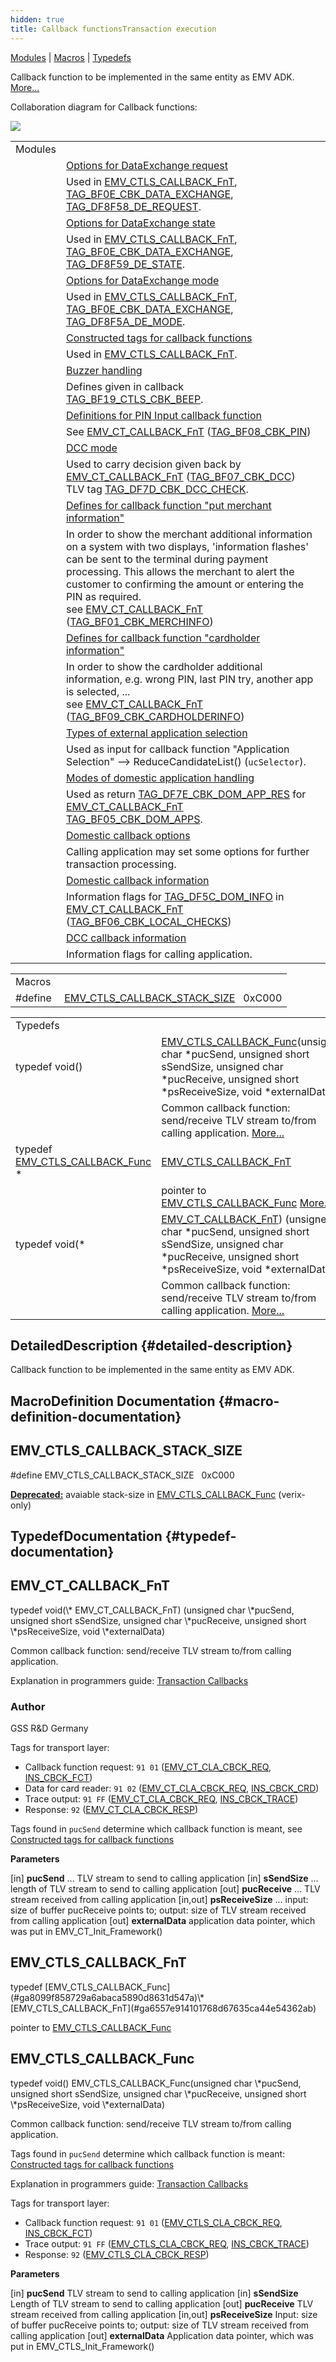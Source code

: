 ```yaml
---
hidden: true
title: Callback functionsTransaction execution
---
```


[Modules](#groups) \| [Macros](#define-members) \| [Typedefs](#typedef-members)

Callback function to be implemented in the same entity as EMV ADK. [More\...](#details)

Collaboration diagram for Callback functions:

![](group___t_l_v___c_a_l_l_b_c_k.png)

|  |  |
|----|----|
| Modules |  |
|   | <a href="group___c_b_c_k___d_e___r_e_q_u_e_s_t.md">Options for DataExchange request</a> |
|   | Used in [EMV_CTLS_CALLBACK_FnT](#ga6557e914101768d67635ca44e54362ab), <a href="group___c_b_c_k___f_c_t___t_a_g_s.md#ga32719fcef354a44723c8b6561716f5bd">TAG_BF0E_CBK_DATA_EXCHANGE</a>, <a href="group___t_l_v___c_b_c_k.md#ga39a89f82a43d278d55f4a30ef988428d">TAG_DF8F58_DE_REQUEST</a>.<br/> |
|   | <a href="group___c_b_c_k___d_e___s_t_a_t_e.md">Options for DataExchange state</a> |
|   | Used in [EMV_CTLS_CALLBACK_FnT](#ga6557e914101768d67635ca44e54362ab), <a href="group___c_b_c_k___f_c_t___t_a_g_s.md#ga32719fcef354a44723c8b6561716f5bd">TAG_BF0E_CBK_DATA_EXCHANGE</a>, <a href="group___t_l_v___c_b_c_k.md#ga350252d0754af29e65491c61efafd681">TAG_DF8F59_DE_STATE</a>.<br/> |
|   | <a href="group___c_b_c_k___d_e___m_o_d_e.md">Options for DataExchange mode</a> |
|   | Used in [EMV_CTLS_CALLBACK_FnT](#ga6557e914101768d67635ca44e54362ab), <a href="group___c_b_c_k___f_c_t___t_a_g_s.md#ga32719fcef354a44723c8b6561716f5bd">TAG_BF0E_CBK_DATA_EXCHANGE</a>, <a href="group___t_l_v___c_b_c_k.md#gaa5adbd002c7e040e248be3fb7fe7f5ad">TAG_DF8F5A_DE_MODE</a>.<br/> |
|   | <a href="group___c_b_c_k___f_c_t___t_a_g_s.md">Constructed tags for callback functions</a> |
|   | Used in [EMV_CTLS_CALLBACK_FnT](#ga6557e914101768d67635ca44e54362ab).<br/> |
|   | <a href="group___a_d_k___b_u_z_z_e_r.md">Buzzer handling</a> |
|   | Defines given in callback <a href="group___c_b_c_k___f_c_t___t_a_g_s.md#ga805fd29bb45bbc706fefd6533ee3c69f">TAG_BF19_CTLS_CBK_BEEP</a>.<br/> |
|   | <a href="group___a_d_k___p_i_n___p_a_r_a_m.md">Definitions for PIN Input callback function</a> |
|   | See <a href="adk__emv__contactless__programmers__guide_8dox.md#a591fd0f380cd390007ce78b47be923c4">EMV_CT_CALLBACK_FnT</a> (<a href="group___c_b_c_k___f_c_t___t_a_g_s.md#gadc9d6fed84456455586fb621722ae922">TAG_BF08_CBK_PIN</a>)<br/> |
|   | <a href="group___d_c_c___m_o_d_e.md">DCC mode</a> |
|   | Used to carry decision given back by <a href="adk__emv__contactless__programmers__guide_8dox.md#a591fd0f380cd390007ce78b47be923c4">EMV_CT_CALLBACK_FnT</a> (<a href="adk__emv__contactless__programmers__guide_8dox.md#af335a870e9d2f299c848f76b843907f7">TAG_BF07_CBK_DCC</a>)<br/>TLV tag <a href="group___t_l_v___c_b_c_k___t_l_v.md#ga866150b1aa87d89f0783c4dd4eeb3d59">TAG_DF7D_CBK_DCC_CHECK</a>.<br/> |
|   | <a href="group___m_e_r_c_h___i_n_f_o.md">Defines for callback function "put merchant information"</a> |
|   | In order to show the merchant additional information on a system with two displays, \'information flashes\' can be sent to the terminal during payment processing. This allows the merchant to alert the customer to confirming the amount or entering the PIN as required.<br/>see <a href="adk__emv__contactless__programmers__guide_8dox.md#a591fd0f380cd390007ce78b47be923c4">EMV_CT_CALLBACK_FnT</a> (<a href="group___c_b_c_k___f_c_t___t_a_g_s.md#gaf8eeceb6363ca4e9b124d67334c09f57">TAG_BF01_CBK_MERCHINFO</a>)<br/> |
|   | <a href="group___c_a_r_d_h_o_l_d_e_r___i_n_f_o.md">Defines for callback function "cardholder information"</a> |
|   | In order to show the cardholder additional information, e.g. wrong PIN, last PIN try, another app is selected, \...<br/>see <a href="adk__emv__contactless__programmers__guide_8dox.md#a591fd0f380cd390007ce78b47be923c4">EMV_CT_CALLBACK_FnT</a> (<a href="group___c_b_c_k___f_c_t___t_a_g_s.md#ga03bf78609c19ba9c07772fcd74d8c1f1">TAG_BF09_CBK_CARDHOLDERINFO</a>)<br/> |
|   | <a href="group___d_e_f___c_b_k___s_e_l.md">Types of external application selection</a> |
|   | Used as input for callback function \"Application Selection\" \--\> ReduceCandidateList() (`ucSelector`).<br/> |
|   | <a href="group___d_e_f___c_b_k___d_o_m_a_p_p.md">Modes of domestic application handling</a> |
|   | Used as return <a href="group___t_l_v___c_b_c_k___t_l_v.md#gaa554c75ed30b7eeb73ff2a981b8878eb">TAG_DF7E_CBK_DOM_APP_RES</a> for <a href="adk__emv__contactless__programmers__guide_8dox.md#a591fd0f380cd390007ce78b47be923c4">EMV_CT_CALLBACK_FnT</a> <a href="adk__emv__contactless__programmers__guide_8dox.md#afd0adcc12331559863dd65d8f7558645">TAG_BF05_CBK_DOM_APPS</a>.<br/> |
|   | <a href="group___c_b_c_k___d_o_m___o_p_t_i_o_n.md">Domestic callback options</a> |
|   | Calling application may set some options for further transaction processing.<br/> |
|   | <a href="group___c_b_c_k___d_o_m___i_n_f_o.md">Domestic callback information</a> |
|   | Information flags for <a href="group___v_e_r_i___p_r_i_m___t_a_g_s.md#ga8f31676739de9253f1192a44eadaa19a">TAG_DF5C_DOM_INFO</a> in <a href="adk__emv__contactless__programmers__guide_8dox.md#a591fd0f380cd390007ce78b47be923c4">EMV_CT_CALLBACK_FnT</a> (<a href="adk__emv__contactless__programmers__guide_8dox.md#ac82fa7e4064512e71e63fd647b817d97">TAG_BF06_CBK_LOCAL_CHECKS</a>)<br/> |
|   | <a href="group___c_b_c_k___d_c_c___i_n_f_o.md">DCC callback information</a> |
|   | Information flags for calling application.<br/> |

|  |  |
|----|----|
| Macros |  |
| #define  | [EMV_CTLS_CALLBACK_STACK_SIZE](#gab83b6cd59e38e79162f08a0b1628935d)   0xC000 |

|  |  |
|----|----|
| Typedefs |  |
| typedef void()  | [EMV_CTLS_CALLBACK_Func](#ga8099f858729a6abaca5890d8631d547a)(unsigned char \*pucSend, unsigned short sSendSize, unsigned char \*pucReceive, unsigned short \*psReceiveSize, void \*externalData) |
|   | Common callback function: send/receive TLV stream to/from calling application. [More\...](#ga8099f858729a6abaca5890d8631d547a)<br/> |
| typedef [EMV_CTLS_CALLBACK_Func](#ga8099f858729a6abaca5890d8631d547a) \*  | [EMV_CTLS_CALLBACK_FnT](#ga6557e914101768d67635ca44e54362ab) |
|   | pointer to [EMV_CTLS_CALLBACK_Func](#ga8099f858729a6abaca5890d8631d547a "Common callback function: send/receive TLV stream to/from calling application.") [More\...](#ga6557e914101768d67635ca44e54362ab)<br/> |
| typedef void(\*  | [EMV_CT_CALLBACK_FnT](#ga3ff52ae040bd291d348e505e057f02ef)) (unsigned char \*pucSend, unsigned short sSendSize, unsigned char \*pucReceive, unsigned short \*psReceiveSize, void \*externalData) |
|   | Common callback function: send/receive TLV stream to/from calling application. [More\...](#ga3ff52ae040bd291d348e505e057f02ef)<br/> |

## DetailedDescription {#detailed-description}

Callback function to be implemented in the same entity as EMV ADK.

## MacroDefinition Documentation {#macro-definition-documentation}

## EMV_CTLS_CALLBACK_STACK_SIZE <a href="#gab83b6cd59e38e79162f08a0b1628935d" id="gab83b6cd59e38e79162f08a0b1628935d"></a>

<p>#define EMV_CTLS_CALLBACK_STACK_SIZE   0xC000</p>

**<a href="deprecated.md#_deprecated000070">Deprecated:</a>** avaiable stack-size in [EMV_CTLS_CALLBACK_Func](#ga8099f858729a6abaca5890d8631d547a "Common callback function: send/receive TLV stream to/from calling application.") (verix-only)

## TypedefDocumentation {#typedef-documentation}

## EMV_CT_CALLBACK_FnT <a href="#ga3ff52ae040bd291d348e505e057f02ef" id="ga3ff52ae040bd291d348e505e057f02ef"></a>

<p>typedef void(\* EMV_CT_CALLBACK_FnT) (unsigned char \*pucSend, unsigned short sSendSize, unsigned char \*pucReceive, unsigned short \*psReceiveSize, void \*externalData)</p>

Common callback function: send/receive TLV stream to/from calling application.

Explanation in programmers guide: <a href="pg_emv_contact_users_guide.md#subsubsec_emv_ct_transaction_callback_command">Transaction Callbacks</a>

### Author

GSS R&D Germany

Tags for transport layer:

- Callback function request: ` 91 01 ` (<a href="group___a_d_k___t_r_a_n_s_p_o_r_t___t_a_g_s.md#ga975cd4206f0b6b238b340178ad792c78">EMV_CT_CLA_CBCK_REQ</a>, <a href="group___a_d_k___t_r_a_n_s_p_o_r_t___t_a_g_s.md#gace07d6cfd34efe7b0e594324c4e1b303">INS_CBCK_FCT</a>)
- Data for card reader: ` 91 02 ` (<a href="group___a_d_k___t_r_a_n_s_p_o_r_t___t_a_g_s.md#ga975cd4206f0b6b238b340178ad792c78">EMV_CT_CLA_CBCK_REQ</a>, <a href="group___a_d_k___t_r_a_n_s_p_o_r_t___t_a_g_s.md#gac530d3a642a780e6430f2a9fd1f57dce">INS_CBCK_CRD</a>)
- Trace output: ` 91 FF ` (<a href="group___a_d_k___t_r_a_n_s_p_o_r_t___t_a_g_s.md#ga975cd4206f0b6b238b340178ad792c78">EMV_CT_CLA_CBCK_REQ</a>, <a href="group___a_d_k___t_r_a_n_s_p_o_r_t___t_a_g_s.md#gacf7e3a366c458c27e002776330e84cbb">INS_CBCK_TRACE</a>)
- Response: ` 92 ` (<a href="group___a_d_k___t_r_a_n_s_p_o_r_t___t_a_g_s.md#ga0fe23ca596d2bf6ff3d483c6eb6a63ea">EMV_CT_CLA_CBCK_RESP</a>)

Tags found in `pucSend` determine which callback function is meant, see <a href="group___c_b_c_k___f_c_t___t_a_g_s.md">Constructed tags for callback functions</a>

**Parameters**

\[in\] **pucSend** \... TLV stream to send to calling application \[in\] **sSendSize** \... length of TLV stream to send to calling application \[out\] **pucReceive** \... TLV stream received from calling application \[in,out\] **psReceiveSize** \... input: size of buffer pucReceive points to; output: size of TLV stream received from calling application \[out\] **externalData** application data pointer, which was put in EMV_CT_Init_Framework()

## EMV_CTLS_CALLBACK_FnT <a href="#ga6557e914101768d67635ca44e54362ab" id="ga6557e914101768d67635ca44e54362ab"></a>

<p>typedef [EMV_CTLS_CALLBACK_Func](#ga8099f858729a6abaca5890d8631d547a)\* [EMV_CTLS_CALLBACK_FnT](#ga6557e914101768d67635ca44e54362ab)</p>

pointer to [EMV_CTLS_CALLBACK_Func](#ga8099f858729a6abaca5890d8631d547a "Common callback function: send/receive TLV stream to/from calling application.")

## EMV_CTLS_CALLBACK_Func <a href="#ga8099f858729a6abaca5890d8631d547a" id="ga8099f858729a6abaca5890d8631d547a"></a>

<p>typedef void() EMV_CTLS_CALLBACK_Func(unsigned char \*pucSend, unsigned short sSendSize, unsigned char \*pucReceive, unsigned short \*psReceiveSize, void \*externalData)</p>

Common callback function: send/receive TLV stream to/from calling application.

Tags found in `pucSend` determine which callback function is meant: <a href="group___c_b_c_k___f_c_t___t_a_g_s.md">Constructed tags for callback functions</a>

Explanation in programmers guide: <a href="pg_emv_contactless_users_guide.md#subsec_emv_ctls_transaction_callbacks">Transaction Callbacks</a>

Tags for transport layer:

- Callback function request: ` 91 01 ` (<a href="group___a_d_k___t_r_a_n_s_p_o_r_t___t_a_g_s.md#ga3824324397d1922e125aa46661a6b2ee">EMV_CTLS_CLA_CBCK_REQ</a>, <a href="group___a_d_k___t_r_a_n_s_p_o_r_t___t_a_g_s.md#gace07d6cfd34efe7b0e594324c4e1b303">INS_CBCK_FCT</a>)
- Trace output: ` 91 FF ` (<a href="group___a_d_k___t_r_a_n_s_p_o_r_t___t_a_g_s.md#ga3824324397d1922e125aa46661a6b2ee">EMV_CTLS_CLA_CBCK_REQ</a>, <a href="group___a_d_k___t_r_a_n_s_p_o_r_t___t_a_g_s.md#gacf7e3a366c458c27e002776330e84cbb">INS_CBCK_TRACE</a>)
- Response: ` 92 ` (<a href="group___a_d_k___t_r_a_n_s_p_o_r_t___t_a_g_s.md#ga01497e2819acf0fcac29d6d3e3a46956">EMV_CTLS_CLA_CBCK_RESP</a>)

**Parameters**

\[in\] **pucSend** TLV stream to send to calling application \[in\] **sSendSize** Length of TLV stream to send to calling application \[out\] **pucReceive** TLV stream received from calling application \[in,out\] **psReceiveSize** Input: size of buffer pucReceive points to; output: size of TLV stream received from calling application \[out\] **externalData** Application data pointer, which was put in EMV_CTLS_Init_Framework()
